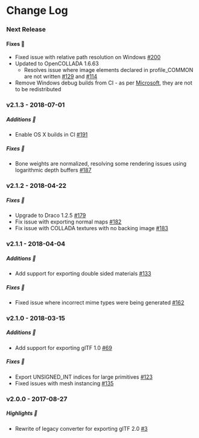 Change Log
==========
### Next Release

#### Fixes :wrench:
* Fixed issue with relative path resolution on Windows [#200](https://github.com/KhronosGroup/COLLADA2GLTF/issues/200)
* Updated to OpenCOLLADA 1.6.63
  * Resolves issue where image elements declared in profile_COMMON are not written [#129](https://github.com/KhronosGroup/COLLADA2GLTF/issues/129) and [#114](https://github.com/KhronosGroup/COLLADA2GLTF/issues/114)
* Remove Windows debug builds from CI - as per [Microsoft](https://docs.microsoft.com/en-us/previous-versions/visualstudio/visual-studio-6.0/aa260978(v=vs.60)#a-list-of-redistributable-files), they are not to be redistributed

### v2.1.3 - 2018-07-01

##### Additions :tada:
* Enable OS X builds in CI [#191](https://github.com/KhronosGroup/COLLADA2GLTF/pull/191)

##### Fixes :wrench:
* Bone weights are normalized, resolving some rendering issues using logarithmic depth buffers [#187](https://github.com/KhronosGroup/COLLADA2GLTF/pull/187)

### v2.1.2 - 2018-04-22

##### Fixes :wrench:
* Upgrade to Draco 1.2.5 [#179](https://github.com/KhronosGroup/COLLADA2GLTF/pull/179)
* Fix issue with exporting normal maps [#182](https://github.com/KhronosGroup/COLLADA2GLTF/pull/182)
* Fix issue with COLLADA textures with no backing image [#183](https://github.com/KhronosGroup/COLLADA2GLTF/pull/183)

### v2.1.1 - 2018-04-04

##### Additions :tada:
* Add support for exporting double sided materials [#133](https://github.com/KhronosGroup/COLLADA2GLTF/pull/133)

##### Fixes :wrench:
* Fixed issue where incorrect mime types were being generated [#162](https://github.com/KhronosGroup/COLLADA2GLTF/pull/164)

### v2.1.0 - 2018-03-15

##### Additions :tada:
* Add support for exporting glTF 1.0 [#69](https://github.com/KhronosGroup/COLLADA2GLTF/issues/69)

##### Fixes :wrench:
* Export UNSIGNED_INT indices for large primitives [#123](https://github.com/KhronosGroup/COLLADA2GLTF/issues/123)
* Fixed issues with mesh instancing [#135](https://github.com/KhronosGroup/COLLADA2GLTF/issues/135)

### v2.0.0 - 2017-08-27

##### Highlights :sparkler:
* Rewrite of legacy converter for exporting glTF 2.0 [#3](https://github.com/KhronosGroup/COLLADA2GLTF/issues/3)
